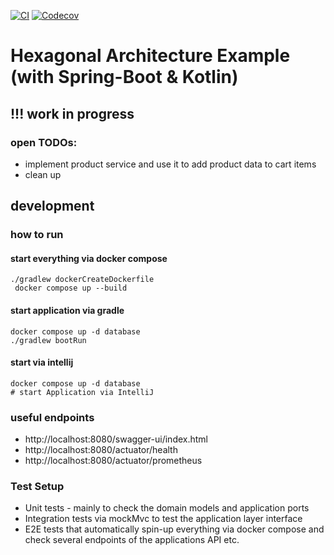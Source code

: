 [![CI](https://github.com/christian-draeger/hexagonal-architecture-example/actions/workflows/build.yml/badge.svg)](https://github.com/christian-draeger/hexagonal-architecture-example/actions/workflows/build.yml)
[![Codecov](https://img.shields.io/codecov/c/github/christian-draeger/hexagonal-architecture-example.svg)](https://app.codecov.io/gh/christian-draeger/hexagonal-architecture-example)

# Hexagonal Architecture Example (with Spring-Boot & Kotlin)
## !!! work in progress

### open TODOs:
* implement product service and use it to add product data to cart items
* clean up

## development

### how to run
#### start everything via docker compose

    ./gradlew dockerCreateDockerfile
     docker compose up --build

#### start application via gradle

    docker compose up -d database
    ./gradlew bootRun 

#### start via intellij

    docker compose up -d database
    # start Application via IntelliJ

### useful endpoints
* http://localhost:8080/swagger-ui/index.html
* http://localhost:8080/actuator/health
* http://localhost:8080/actuator/prometheus

### Test Setup
* Unit tests - mainly to check the domain models and application ports
* Integration tests via mockMvc to test the application layer interface
* E2E tests that automatically spin-up everything via docker compose and check several endpoints of the applications API etc.
